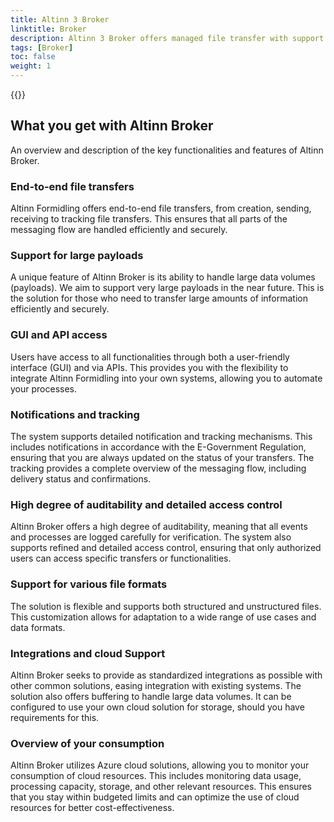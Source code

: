 ```yaml
---
title: Altinn 3 Broker
linktitle: Broker
description: Altinn 3 Broker offers managed file transfer with support for large files and advanced features for information security, status monitoring and quality of service.
tags: [Broker]
toc: false
weight: 1
---
```



{{<children />}}

## What you get with Altinn Broker
An overview and description of the key functionalities and features of Altinn Broker.

### End-to-end file transfers
Altinn Formidling offers end-to-end file transfers, from creation, sending, receiving to tracking file transfers. This ensures that all parts of the messaging flow are handled efficiently and securely.

### Support for large payloads
A unique feature of Altinn Broker is its ability to handle large data volumes (payloads). We aim to support very large payloads in the near future. This is the solution for those who need to transfer large amounts of information efficiently and securely.

### GUI and API access
Users have access to all functionalities through both a user-friendly interface (GUI) and via APIs. This provides you with the flexibility to integrate Altinn Formidling into your own systems, allowing you to automate your processes.

### Notifications and tracking
The system supports detailed notification and tracking mechanisms. This includes notifications in accordance with the E-Government Regulation, ensuring that you are always updated on the status of your transfers. The tracking provides a complete overview of the messaging flow, including delivery status and confirmations.

### High degree of auditability and detailed access control
Altinn Broker offers a high degree of auditability, meaning that all events and processes are logged carefully for verification. The system also supports refined and detailed access control, ensuring that only authorized users can access specific transfers or functionalities.

### Support for various file formats
The solution is flexible and supports both structured and unstructured files. This customization allows for adaptation to a wide range of use cases and data formats.

### Integrations and cloud Support
Altinn Broker seeks to provide as standardized integrations as possible with other common solutions, easing integration with existing systems. The solution also offers buffering to handle large data volumes. It can be configured to use your own cloud solution for storage, should you have requirements for this.

### Overview of your consumption
Altinn Broker utilizes Azure cloud solutions, allowing you to monitor your consumption of cloud resources. This includes monitoring data usage, processing capacity, storage, and other relevant resources. This ensures that you stay within budgeted limits and can optimize the use of cloud resources for better cost-effectiveness.